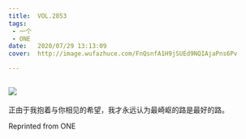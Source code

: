 ```yaml
---
title:	VOL.2853
tags:
 - 一个
 - ONE
date:	2020/07/29 13:13:09
cover:	http://image.wufazhuce.com/FnQsnfA1H9jSUEd9NQIAjaPns6Pv

---
```

![](http://image.wufazhuce.com/FnQsnfA1H9jSUEd9NQIAjaPns6Pv)
---

正由于我抱着与你相见的希望，我才永远认为最崎岖的路是最好的路。
 
Reprinted from ONE
